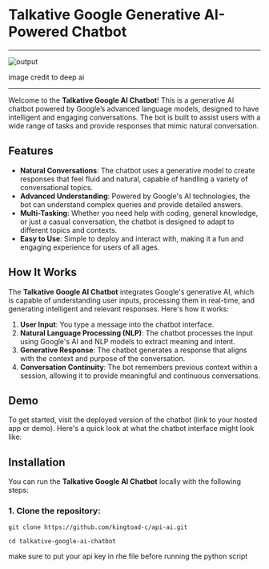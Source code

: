 # Talkative Google Generative AI-Powered Chatbot

---

![output](https://github.com/user-attachments/assets/5dfbaf21-7f60-4b93-92b6-d486b46d50b4)

image credit to deep ai

---


Welcome to the **Talkative Google AI Chatbot**! This is a generative AI chatbot powered by Google’s advanced language models, designed to have intelligent and engaging conversations. The bot is built to assist users with a wide range of tasks and provide responses that mimic natural conversation.

## Features

- **Natural Conversations**: The chatbot uses a generative model to create responses that feel fluid and natural, capable of handling a variety of conversational topics.
- **Advanced Understanding**: Powered by Google's AI technologies, the bot can understand complex queries and provide detailed answers.
- **Multi-Tasking**: Whether you need help with coding, general knowledge, or just a casual conversation, the chatbot is designed to adapt to different topics and contexts.
- **Easy to Use**: Simple to deploy and interact with, making it a fun and engaging experience for users of all ages.

## How It Works

The **Talkative Google AI Chatbot** integrates Google's generative AI, which is capable of understanding user inputs, processing them in real-time, and generating intelligent and relevant responses. Here's how it works:

1. **User Input**: You type a message into the chatbot interface.
2. **Natural Language Processing (NLP)**: The chatbot processes the input using Google's AI and NLP models to extract meaning and intent.
3. **Generative Response**: The chatbot generates a response that aligns with the context and purpose of the conversation.
4. **Conversation Continuity**: The bot remembers previous context within a session, allowing it to provide meaningful and continuous conversations.

## Demo

To get started, visit the deployed version of the chatbot (link to your hosted app or demo). Here's a quick look at what the chatbot interface might look like:


## Installation

You can run the **Talkative Google AI Chatbot** locally with the following steps:

### 1. Clone the repository:
```
git clone https://github.com/kingtoad-c/api-ai.git
```
```
cd talkative-google-ai-chatbot
```

make sure to put your api key in rhe file before running the python script


